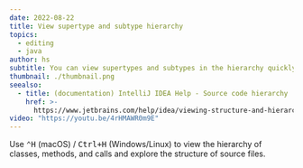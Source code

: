```yaml
---
date: 2022-08-22
title: View supertype and subtype hierarchy
topics:
  - editing
  - java
author: hs
subtitle: You can view supertypes and subtypes in the hierarchy quickly with your keyboard shortcuts.
thumbnail: ./thumbnail.png
seealso:
  - title: (documentation) IntelliJ IDEA Help - Source code hierarchy
    href: >-
      https://www.jetbrains.com/help/idea/viewing-structure-and-hierarchy-of-the-source-code.html
video: "https://youtu.be/4rHMAWR0m9E"
---
```


Use <kbd>⌃H</kbd> (macOS) / <kbd>Ctrl+H</kbd> (Windows/Linux) to view the hierarchy of classes, methods, and calls and explore the structure of source files.
